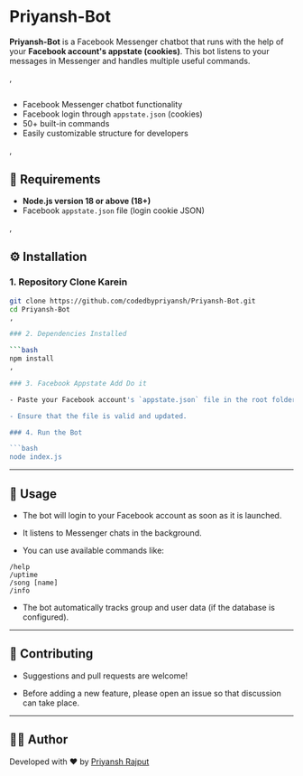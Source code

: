 # Priyansh-Bot

**Priyansh-Bot** is a Facebook Messenger chatbot that runs with the help of your **Facebook account's appstate (cookies)**. This bot listens to your messages in Messenger and handles multiple useful commands.

,

##

- Facebook Messenger chatbot functionality
- Facebook login through `appstate.json` (cookies)
- 50+ built-in commands
- Easily customizable structure for developers

,

## 🧰 Requirements

- **Node.js version 18 or above (18+)**
- Facebook `appstate.json` file (login cookie JSON)

,

## ⚙️ Installation

### 1. Repository Clone Karein

```bash
git clone https://github.com/codedbypriyansh/Priyansh-Bot.git
cd Priyansh-Bot
,

### 2. Dependencies Installed

```bash
npm install
,

### 3. Facebook Appstate Add Do it

- Paste your Facebook account's `appstate.json` file in the root folder.

- Ensure that the file is valid and updated.

### 4. Run the Bot

```bash
node index.js
```

---

## 🚀 Usage

- The bot will login to your Facebook account as soon as it is launched.

- It listens to Messenger chats in the background.

- You can use available commands like:

```
/help
/uptime
/song [name]
/info
```
- The bot automatically tracks group and user data (if the database is configured).

---

## 🤝 Contributing

- Suggestions and pull requests are welcome!

- Before adding a new feature, please open an issue so that discussion can take place.

---

## 👨‍💻 Author

Developed with ❤️ by [Priyansh Rajput](https://github.com/codedbypriyansh)
